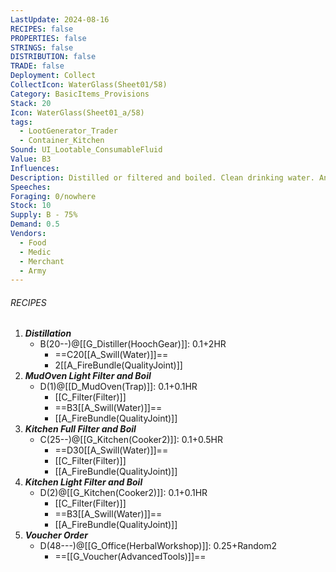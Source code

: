 ```yaml
---
LastUpdate: 2024-08-16
RECIPES: false
PROPERTIES: false
STRINGS: false
DISTRIBUTION: false
TRADE: false
Deployment: Collect
CollectIcon: WaterGlass(Sheet01/58)
Category: BasicItems_Provisions
Stack: 20
Icon: WaterGlass(Sheet01_a/58)
tags:
  - LootGenerator_Trader
  - Container_Kitchen
Sound: UI_Lootable_ConsumableFluid
Value: B3
Influences: 
Description: Distilled or filtered and boiled. Clean drinking water. An impotent potable.
Speeches: 
Foraging: 0/nowhere
Stock: 10
Supply: B - 75%
Demand: 0.5
Vendors:
  - Food
  - Medic
  - Merchant
  - Army
---
```


###### RECIPES
1. ***Distillation***
	- B(20--)@[[G_Distiller(HoochGear)]]: 0.1+2HR
		- ==C20[[A_Swill(Water)]]==
		- 2[[A_FireBundle(QualityJoint)]]
3. ***MudOven Light Filter and Boil***
	- D(1)@[[D_MudOven(Trap)]]: 0.1+0.1HR
		- [[C_Filter(Filter)]] 
		- ==B3[[A_Swill(Water)]]==
		- [[A_FireBundle(QualityJoint)]]
4. ***Kitchen Full Filter and Boil***
	- C(25--)@[[G_Kitchen(Cooker2)]]: 0.1+0.5HR
		- ==D30[[A_Swill(Water)]]==
		- [[C_Filter(Filter)]] 
		- [[A_FireBundle(QualityJoint)]]
5. ***Kitchen Light Filter and Boil***
	- D(2)@[[G_Kitchen(Cooker2)]]: 0.1+0.1HR
		- [[C_Filter(Filter)]] 
		- ==B3[[A_Swill(Water)]]==
		- [[A_FireBundle(QualityJoint)]]
6. ***Voucher Order***
	- D(48---)@[[G_Office(HerbalWorkshop)]]: 0.25+Random2
		- ==[[G_Voucher(AdvancedTools)]]==
